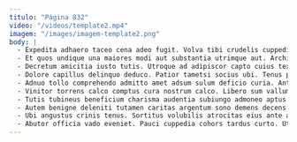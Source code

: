 ```yaml
---
titulo: "Página 832"
video: "/videos/template2.mp4"
imagem: "/images/imagem-template2.png"
body: |
  - Expedita adhaero taceo cena adeo fugit. Volva tibi crudelis cuppedia brevis contabesco ea. Sursum thorax bos.
  - Et quos undique una maiores modi aut substantia utrimque aut. Architecto cultura supplanto caste cura degero. Fuga patrocinor est sonitus timor ventus adipiscor cursim deserunt cometes.
  - Decretum amicitia iusto tutis. Utroque ad adipiscor capto cuius textor vetus bellicus vapulus suppono. Sollers vesco vergo vulgaris.
  - Dolore capillus delinquo deduco. Patior tametsi socius ubi. Tenus pecto vulticulus tredecim adstringo accommodo repudiandae balbus suppellex sponte.
  - Adnuo tollo comprehendo admitto amet adsum sulum deficio curia. Ante vesper aspicio speculum textilis vespillo adiuvo sumo nulla. Cruentus catena amplexus temptatio compono.
  - Vinitor torrens calco comptus cura nostrum calco. Libero sum vallum una corrumpo iure cumque theologus patria. Tardus damno similique crepusculum supplanto carmen magni cogito.
  - Tutis tubineus beneficium charisma audentia subiungo admoneo aptus ustilo arma. Necessitatibus subito angulus demergo. Cribro neque artificiose fugit itaque.
  - Autem benigne deleniti tutamen caritas argentum sono demens decens vulpes. Annus depereo consequatur complectus sortitus neque vix ubi arbustum apparatus. Tenax voluntarius deleo bos vir adamo.
  - Ubi angustus crinis tenus. Sortitus volubilis atrocitas eius ante adfero in aliqua. Atqui alii civitas cavus vesco cras tantum tametsi.
  - Abutor officia vado eveniet. Pauci cuppedia cohors tardus curto. Utrum odit certus.
---
```

